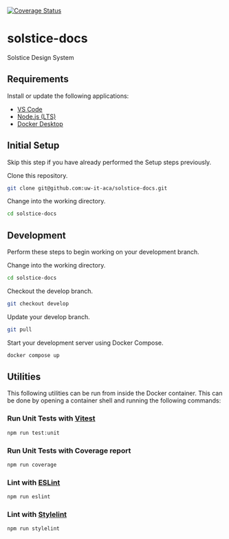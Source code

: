 [![Coverage Status](https://coveralls.io/repos/github/uw-it-aca/solstice-vue/badge.svg?branch=main)](https://coveralls.io/github/uw-it-aca/solstice-vue?branch=main)

# solstice-docs
Solstice Design System

## Requirements
Install or update the following applications:

* [VS Code](https://code.visualstudio.com/)
* [Node.js (LTS)](https://nodejs.org/en)
* [Docker Desktop](https://www.docker.com/products/docker-desktop/)

## Initial Setup
Skip this step if you have already performed the Setup steps previously.

Clone this repository.
```sh
git clone git@github.com:uw-it-aca/solstice-docs.git
```

Change into the working directory.
```sh
cd solstice-docs
```

## Development
Perform these steps to begin working on your development branch.

Change into the working directory.
```sh
cd solstice-docs
```

Checkout the develop branch.
```sh
git checkout develop
```

Update your develop branch.
```sh
git pull
```

Start your development server using Docker Compose.
```sh
docker compose up
```

## Utilities
This following utilities can be run from inside the Docker container. This can be done by opening a container
shell and running the following commands:

### Run Unit Tests with [Vitest](https://vitest.dev/)
```sh
npm run test:unit
```

### Run Unit Tests with Coverage report
```sh
npm run coverage
```

### Lint with [ESLint](https://eslint.org/)
```sh
npm run eslint
```

### Lint with [Stylelint](https://stylelint.io/)

```sh
npm run stylelint
```

